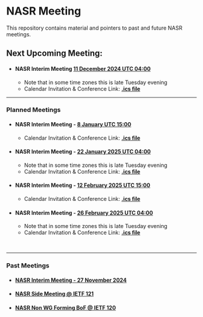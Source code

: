 # NASR Meeting

This repository contains material and pointers to past and future NASR meetings.

## Next Upcoming Meeting:

- #### NASR Interim Meeting [11 December 2024 UTC 04:00](https://www.worldtimebuddy.com/?qm=1&lid=100,5391959,5128581,2988507,1816670,1850147&h=100&date=2024-12-11&sln=4-5&hf=1)
    - Note that in some time zones this is late Tuesday evening
    - Calendar Invitation & Conference Link: **[.ics file](/NASR-Meetings/NASR-Interim-11-Dec-2024/Material/NASR-11122024.ics)**
---

### Planned Meetings

- #### NASR Interim Meeting - [8 January UTC 15:00](https://www.worldtimebuddy.com/?qm=1&lid=100,5391959,5128581,2988507,1816670,1850147&h=100&date=2025-1-8&sln=15-16&hf=1)
    - Calendar Invitation & Conference Link: **[.ics file](/NASR-Meetings/NASR-Interim-08-Jan-2025/Material/NASR-08012025.ics)** 

- #### NASR Interim Meeting - [22 January 2025 UTC 04:00](https://www.worldtimebuddy.com/?qm=1&lid=100,5391959,5128581,2988507,1816670,1850147&h=100&date=2025-1-22&sln=4-5&hf=1) 
    - Note that in some time zones this is late Tuesday evening
    - Calendar Invitation & Conference Link: **[.ics file](/NASR-Meetings/NASR-Interim-22-Jan-2025/Material/NASR-22012025.ics)** 

- #### NASR Interim Meeting - [12 February 2025 UTC 15:00](https://www.worldtimebuddy.com/?qm=1&lid=100,5391959,5128581,2988507,1816670,1850147&h=100&date=2025-2-12&sln=15-16&hf=1)
    - Calendar Invitation & Conference Link: **[.ics file](/NASR-Meetings/NASR-Interim-12-Feb-2025/Material/NASR-12022025.ics)** 

- #### NASR Interim Meeting - [26 February 2025 UTC 04:00](https://www.worldtimebuddy.com/?qm=1&lid=100,5391959,5128581,2988507,1816670,1850147&h=100&date=2025-2-26&sln=4-5&hf=1) 
    - Note that in some time zones this is late Tuesday evening
    - Calendar Invitation & Conference Link: **[.ics file](/NASR-Meetings/NASR-Interim-26-Feb-2025/Material/NASR-26022025.ics)** 

<br>

---

### Past Meetings

- #### [NASR Interim Meeting - 27 November 2024](/NASR-Meetings/NASR-Interim-27-Nov-2024/README.md)

- #### [NASR Side Meeting @ IETF 121](/NASR-Meetings/IETF-121-Side-Meeting/README.md)

- #### [NASR Non WG Forming BoF @ IETF 120](https://datatracker.ietf.org/meeting/120/session/nasr)
